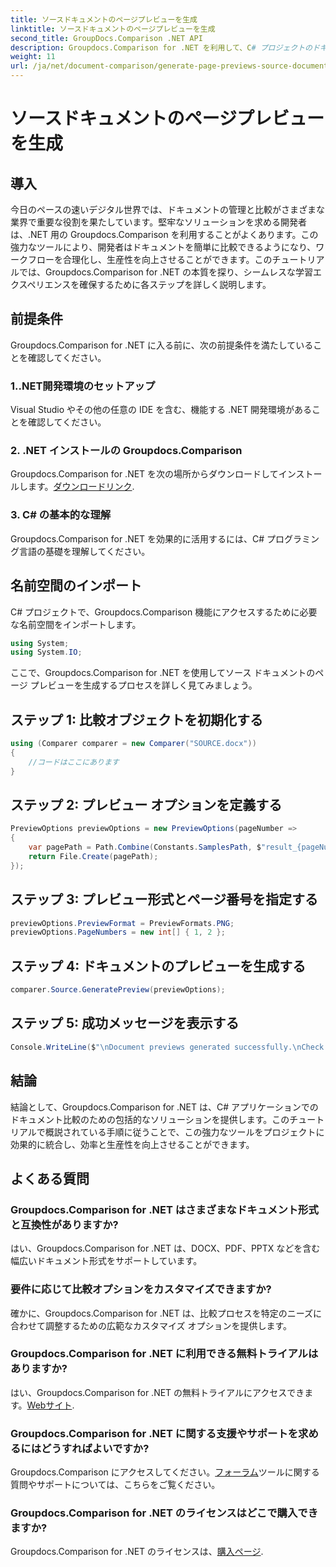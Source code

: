 ```yaml
---
title: ソースドキュメントのページプレビューを生成
linktitle: ソースドキュメントのページプレビューを生成
second_title: GroupDocs.Comparison .NET API
description: Groupdocs.Comparison for .NET を利用して、C# プロジェクトのドキュメント比較プロセスを効果的に合理化する方法を学びます。
weight: 11
url: /ja/net/document-comparison/generate-page-previews-source-document/
---
```


# ソースドキュメントのページプレビューを生成

## 導入
今日のペースの速いデジタル世界では、ドキュメントの管理と比較がさまざまな業界で重要な役割を果たしています。堅牢なソリューションを求める開発者は、.NET 用の Groupdocs.Comparison を利用することがよくあります。この強力なツールにより、開発者はドキュメントを簡単に比較できるようになり、ワークフローを合理化し、生産性を向上させることができます。このチュートリアルでは、Groupdocs.Comparison for .NET の本質を探り、シームレスな学習エクスペリエンスを確保するために各ステップを詳しく説明します。
## 前提条件
Groupdocs.Comparison for .NET に入る前に、次の前提条件を満たしていることを確認してください。
### 1..NET開発環境のセットアップ
Visual Studio やその他の任意の IDE を含む、機能する .NET 開発環境があることを確認してください。
### 2. .NET インストールの Groupdocs.Comparison
 Groupdocs.Comparison for .NET を次の場所からダウンロードしてインストールします。[ダウンロードリンク](https://releases.groupdocs.com/comparison/net/).
### 3. C# の基本的な理解
Groupdocs.Comparison for .NET を効果的に活用するには、C# プログラミング言語の基礎を理解してください。

## 名前空間のインポート
C# プロジェクトで、Groupdocs.Comparison 機能にアクセスするために必要な名前空間をインポートします。

```csharp
using System;
using System.IO;
```

ここで、Groupdocs.Comparison for .NET を使用してソース ドキュメントのページ プレビューを生成するプロセスを詳しく見てみましょう。
## ステップ 1: 比較オブジェクトを初期化する
```csharp
using (Comparer comparer = new Comparer("SOURCE.docx"))
{
    //コードはここにあります
}
```
## ステップ 2: プレビュー オプションを定義する
```csharp
PreviewOptions previewOptions = new PreviewOptions(pageNumber =>
{
    var pagePath = Path.Combine(Constants.SamplesPath, $"result_{pageNumber}.png");
    return File.Create(pagePath);
});
```
## ステップ 3: プレビュー形式とページ番号を指定する
```csharp
previewOptions.PreviewFormat = PreviewFormats.PNG;
previewOptions.PageNumbers = new int[] { 1, 2 };
```
## ステップ 4: ドキュメントのプレビューを生成する
```csharp
comparer.Source.GeneratePreview(previewOptions);
```
## ステップ 5: 成功メッセージを表示する
```csharp
Console.WriteLine($"\nDocument previews generated successfully.\nCheck output in {Directory.GetCurrentDirectory()}.");
```

## 結論
結論として、Groupdocs.Comparison for .NET は、C# アプリケーションでのドキュメント比較のための包括的なソリューションを提供します。このチュートリアルで概説されている手順に従うことで、この強力なツールをプロジェクトに効果的に統合し、効率と生産性を向上させることができます。
## よくある質問
### Groupdocs.Comparison for .NET はさまざまなドキュメント形式と互換性がありますか?
はい、Groupdocs.Comparison for .NET は、DOCX、PDF、PPTX などを含む幅広いドキュメント形式をサポートしています。
### 要件に応じて比較オプションをカスタマイズできますか?
確かに、Groupdocs.Comparison for .NET は、比較プロセスを特定のニーズに合わせて調整するための広範なカスタマイズ オプションを提供します。
### Groupdocs.Comparison for .NET に利用できる無料トライアルはありますか?
はい、Groupdocs.Comparison for .NET の無料トライアルにアクセスできます。[Webサイト](https://releases.groupdocs.com/).
### Groupdocs.Comparison for .NET に関する支援やサポートを求めるにはどうすればよいですか?
 Groupdocs.Comparison にアクセスしてください。[フォーラム](https://forum.groupdocs.com/c/comparison/12)ツールに関する質問やサポートについては、こちらをご覧ください。
### Groupdocs.Comparison for .NET のライセンスはどこで購入できますか?
 Groupdocs.Comparison for .NET のライセンスは、[購入ページ](https://purchase.groupdocs.com/buy).